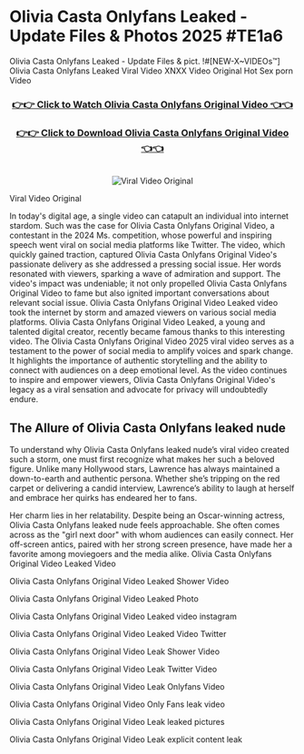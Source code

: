 # Olivia Casta Onlyfans Leaked - Update Files & Photos 2025 #TE1a6

Olivia Casta Onlyfans Leaked - Update Files & pict. !#[NEW-X~VIDEOs™] Olivia Casta Onlyfans Leaked Viral Video XNXX Video Original Hot Sex porn Video
<br>
<div align="center">
<h3><a href="https://links2leaks.com?utm_source=oliviacasta&utm_medium=gitlong" rel="nofollow">👉👉 Click to Watch Olivia Casta Onlyfans Original Video 👈👈</a></h3>
<h3><a href="https://links2leaks.com?utm_source=oliviacasta&utm_medium=gitlong" rel="nofollow">👉👉 Click to Download Olivia Casta Onlyfans Original Video 👈👈</a></h3>
<br>
<a href="https://links2leaks.com?utm_source=oliviacasta&utm_medium=gitlong" rel="nofollow"><img src="https://i.ibb.co/Gkj2r4b/banner.png" alt="Viral Video Original" style="max-width: 100%; display: inline-block;" data-target="animated-image.originalImage"></a>
</div>

Viral Video Original

In today's digital age, a single video can catapult an individual into internet stardom. Such was the case for Olivia Casta Onlyfans Original Video, a contestant in the 2024 Ms. competition, whose powerful and inspiring speech went viral on social media platforms like Twitter.
The video, which quickly gained traction, captured Olivia Casta Onlyfans Original Video's passionate delivery as she addressed a pressing social issue. Her words resonated with viewers, sparking a wave of admiration and support. The video's impact was undeniable; it not only propelled Olivia Casta Onlyfans Original Video to fame but also ignited important conversations about relevant social issue.
Olivia Casta Onlyfans Original Video Leaked video took the internet by storm and amazed viewers on various social media platforms. Olivia Casta Onlyfans Original Video Leaked, a young and talented digital creator, recently became famous thanks to this interesting video.
The Olivia Casta Onlyfans Original Video 2025 viral video serves as a testament to the power of social media to amplify voices and spark change. It highlights the importance of authentic storytelling and the ability to connect with audiences on a deep emotional level. As the video continues to inspire and empower viewers, Olivia Casta Onlyfans Original Video's legacy as a viral sensation and advocate for privacy will undoubtedly endure.

<h2>The Allure of Olivia Casta Onlyfans leaked nude</h2>


To understand why Olivia Casta Onlyfans leaked nude’s viral video created such a storm, one must first recognize what makes her such a beloved figure. Unlike many Hollywood stars, Lawrence has always maintained a down-to-earth and authentic persona. Whether she’s tripping on the red carpet or delivering a candid interview, Lawrence’s ability to laugh at herself and embrace her quirks has endeared her to fans.

Her charm lies in her relatability. Despite being an Oscar-winning actress, Olivia Casta Onlyfans leaked nude feels approachable. She often comes across as the "girl next door" with whom audiences can easily connect. Her off-screen antics, paired with her strong screen presence, have made her a favorite among moviegoers and the media alike.
Olivia Casta Onlyfans Original Video Leaked Video

Olivia Casta Onlyfans Original Video Leaked Shower Video

Olivia Casta Onlyfans Original Video Leaked Photo

Olivia Casta Onlyfans Original Video Leaked video instagram

Olivia Casta Onlyfans Original Video Leaked Video Twitter

Olivia Casta Onlyfans Original Video Leak Shower Video

Olivia Casta Onlyfans Original Video Leak Twitter Video

Olivia Casta Onlyfans Original Video Leak Onlyfans Video

Olivia Casta Onlyfans Original Video Only Fans leak video

Olivia Casta Onlyfans Original Video Leak leaked pictures

Olivia Casta Onlyfans Original Video Leak explicit content leak